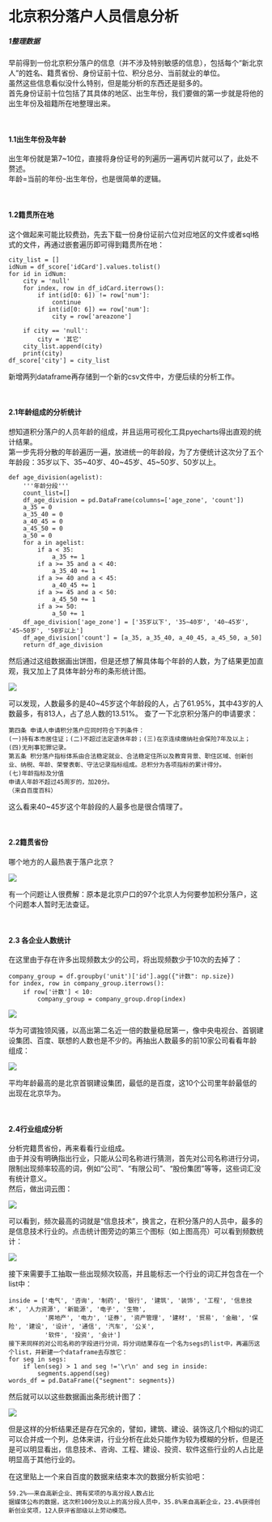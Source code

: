 <h1>北京积分落户人员信息分析</h1>
<h5>1整理数据</h5>
<p>早前得到一份北京积分落户的信息（并不涉及特别敏感的信息），包括每个“新北京人”的姓名、籍贯省份、身份证前十位、积分总分、当前就业的单位。<br>
虽然这些信息看似没什么特别，但是能分析的东西还是挺多的。<br>
首先身份证前十位包括了其具体的地区、出生年份，我们要做的第一步就是将他的出生年份及祖籍所在地整理出来。</p>
<br>
<h4>1.1出生年份及年龄</h4>
<p>出生年份就是第7~10位，直接将身份证号的列遍历一遍再切片就可以了，此处不赘述。<br>
年龄=当前的年份-出生年份，也是很简单的逻辑。</p>
<br>
<h4>1.2籍贯所在地</h4>
<p>这个做起来可能比较费劲，先去下载一份身份证前六位对应地区的文件或者sql格式的文件，再通过嵌套遍历即可得到籍贯所在地：</p>

```
city_list = []
idNum = df_score['idCard'].values.tolist()
for id in idNum:
    city = 'null'
    for index, row in df_idCard.iterrows():
        if int(id[0: 6]) != row['num']:
            continue
        if int(id[0: 6]) == row['num']:
            city = row['areazone']

    if city == 'null':
        city = '其它'
    city_list.append(city)
    print(city)
df_score['city'] = city_list
```

<p>新增两列dataframe再存储到一个新的csv文件中，方便后续的分析工作。</p>
<br>
<h4>2.1年龄组成的分析统计</h4>
<p>想知道积分落户的人员年龄的组成，并且运用可视化工具pyecharts得出直观的统计结果。<br>
第一步先将分散的年龄遍历一遍，放进统一的年龄段，为了方便统计这次分了五个年龄段：35岁以下、35~40岁、40~45岁、45~50岁、50岁以上。</p>

```
def age_division(agelist):
    '''年龄分段'''
    count_list=[]
    df_age_division = pd.DataFrame(columns=['age_zone', 'count'])
    a_35 = 0
    a_35_40 = 0
    a_40_45 = 0
    a_45_50 = 0
    a_50 = 0
    for a in agelist:
        if a < 35:
            a_35 += 1
        if a >= 35 and a < 40:
            a_35_40 += 1
        if a >= 40 and a < 45:
            a_40_45 += 1
        if a >= 45 and a < 50:
            a_45_50 += 1
        if a >= 50:
            a_50 += 1
    df_age_division['age_zone'] = ['35岁以下', '35~40岁', '40~45岁', '45~50岁', '50岁以上']
    df_age_division['count'] = [a_35, a_35_40, a_40_45, a_45_50, a_50]
    return df_age_division
```

<p>然后通过这组数据画出饼图，但是还想了解具体每个年龄的人数，为了结果更加直观，我又加上了具体年龄分布的条形统计图。</p>
<img src="https://github.com/CrazyForamenMagnum/lwy-p/blob/%E5%8C%97%E4%BA%AC%E7%A7%AF%E5%88%86%E8%90%BD%E6%88%B7%E4%BF%A1%E6%81%AF%E5%88%86%E6%9E%90/2-bjr/pic1.png"/>
<p>可以发现，人数最多的是40~45岁这个年龄段的人，占了61.95%，其中43岁的人数最多，有813人，占了总人数的13.51%。
查了一下北京积分落户的申请要求：</p>

```
第四条 申请人申请积分落户应同时符合下列条件：
(一)持有本市居住证；(二)不超过法定退休年龄；(三)在京连续缴纳社会保险7年及以上；(四)无刑事犯罪记录。
第五条 积分落户指标体系由合法稳定就业、合法稳定住所以及教育背景、职住区域、创新创业、纳税、年龄、荣誉表彰、守法记录指标组成。总积分为各项指标的累计得分。
(七)年龄指标及分值
申请人年龄不超过45周岁的，加20分。
（来自百度百科）
```

<p>这么看来40~45岁这个年龄段的人最多也是很合情理了。</p>
<br>
<h4>2.2籍贯省份</h4>
<p>哪个地方的人最热衷于落户北京？</p>
<img src="https://github.com/CrazyForamenMagnum/lwy-p/blob/%E5%8C%97%E4%BA%AC%E7%A7%AF%E5%88%86%E8%90%BD%E6%88%B7%E4%BF%A1%E6%81%AF%E5%88%86%E6%9E%90/2-bjr/pic2.png"/>
<p>有一个问题让人很费解：原本是北京户口的97个北京人为何要参加积分落户，这个问题本人暂时无法查证。</p>
<br>

<h4>2.3 各企业人数统计</h4>
<p>在这里由于存在许多出现频数太少的公司，将出现频数少于10次的去掉了：</p>

```
company_group = df.groupby('unit')['id'].agg({"计数": np.size})
for index, row in company_group.iterrows():
    if row['计数'] < 10:
        company_group = company_group.drop(index)
```

<img src="https://github.com/CrazyForamenMagnum/lwy-p/blob/%E5%8C%97%E4%BA%AC%E7%A7%AF%E5%88%86%E8%90%BD%E6%88%B7%E4%BF%A1%E6%81%AF%E5%88%86%E6%9E%90/2-bjr/pic3.png"/>

<p>华为可谓独领风骚，以高出第二名近一倍的数量稳居第一，像中央电视台、首钢建设集团、百度、联想的人数也是不少的。再抽出人数最多的前10家公司看看年龄组成：</p>
<img src="https://github.com/CrazyForamenMagnum/lwy-p/blob/%E5%8C%97%E4%BA%AC%E7%A7%AF%E5%88%86%E8%90%BD%E6%88%B7%E4%BF%A1%E6%81%AF%E5%88%86%E6%9E%90/2-bjr/pic4.png"/>
<p>平均年龄最高的是北京首钢建设集团，最低的是百度，这10个公司里年龄最低的出现在北京华为。</p>
<br>
<h4>2.4行业组成分析</h4>
<p>
分析完籍贯省份，再来看看行业组成。<br>
由于并没有明确指出行业，只能从公司名称进行猜测，首先对公司名称进行分词，限制出现频率较高的词，例如“公司”、“有限公司”、“股份集团”等等，这些词汇没有统计意义。<br>
然后，做出词云图：
</p>
<img src="https://github.com/CrazyForamenMagnum/lwy-p/blob/%E5%8C%97%E4%BA%AC%E7%A7%AF%E5%88%86%E8%90%BD%E6%88%B7%E4%BF%A1%E6%81%AF%E5%88%86%E6%9E%90/2-bjr/pic5.png"/>
<p>可以看到，频次最高的词就是“信息技术”，换言之，在积分落户的人员中，最多的是信息技术行业的。点击统计图旁边的第三个图标（如上图高亮）可以看到频数统计：</p>
<img src="https://github.com/CrazyForamenMagnum/lwy-p/blob/%E5%8C%97%E4%BA%AC%E7%A7%AF%E5%88%86%E8%90%BD%E6%88%B7%E4%BF%A1%E6%81%AF%E5%88%86%E6%9E%90/2-bjr/pic6.png"/>

<p>接下来需要手工抽取一些出现频次较高，并且能标志一个行业的词汇并包含在一个list中：</p>

```
inside = ['电气', '咨询', '制药', '银行', '建筑', '装饰', '工程', '信息技术', '人力资源', '新能源', '电子', '生物',
          '房地产', '电力', '证券', '资产管理', '建材', '贸易', '金融', '保险', '建设', '设计', '通信', '汽车', '公关',
          '软件', '投资', '会计']
接下来同样的对公司名称的字段进行分词，将分词结果存在一个名为segs的list中，再遍历这个list，并新建一个dataframe去存放它：
for seg in segs:
    if len(seg) > 1 and seg !='\r\n' and seg in inside:
        segments.append(seg)
words_df = pd.DataFrame({"segment": segments})
```

<p>然后就可以以这些数据画出条形统计图了：</p>
<img src="https://github.com/CrazyForamenMagnum/lwy-p/blob/%E5%8C%97%E4%BA%AC%E7%A7%AF%E5%88%86%E8%90%BD%E6%88%B7%E4%BF%A1%E6%81%AF%E5%88%86%E6%9E%90/2-bjr/pic7.png"/>
<p>但是这样的分析结果还是存在冗余的，譬如，建筑、建设、装饰这几个相似的词汇可以合并成一个列，总体来讲，行业分析在此处只能作为较为模糊的分析，但是还是可以明显看出，信息技术、咨询、工程、建设、投资、软件这些行业的人占比是明显高于其他行业的。</p>
<p>在这里贴上一个来自百度的数据来结束本次的数据分析实验吧：</p>

```
59.2%——来自高新企业、拥有奖项的与高分段人数占比
据媒体公布的数据，这次积100分及以上的高分段人员中，35.8%来自高新企业，23.4%获得创新创业奖项，12人获评省部级以上劳动模范。
```
